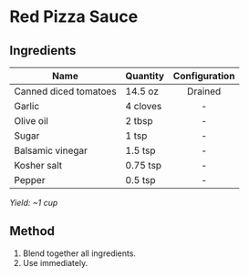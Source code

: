 # Red Pizza Sauce

## Ingredients

| Name                  | Quantity | Configuration |
| --------------------- | -------- | :-----------: |
| Canned diced tomatoes | 14.5 oz  |    Drained    |
| Garlic                | 4 cloves |       -       |
| Olive oil             | 2 tbsp   |       -       |
| Sugar                 | 1 tsp    |       -       |
| Balsamic vinegar      | 1.5 tsp  |       -       |
| Kosher salt           | 0.75 tsp |       -       |
| Pepper                | 0.5 tsp  |       -       |

_Yield: ~1 cup_

## Method

1. Blend together all ingredients.
1. Use immediately.
